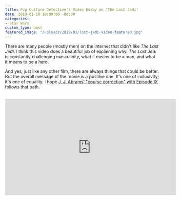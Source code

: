 ```yaml
---
title: Pop Culture Detective's Video Essay on ‘The Last Jedi’
date: 2019-01-10 10:09:00 -06:00
categories:
- Star Wars
custom_type: post
featured_image: "/uploads/2019/01/last-jedi-video-featured.jpg"
---
```


There are many people (mostly men) on the internet that didn't like *The Last Jedi*. I think this video does a beautiful job of explaining why. *The Last Jedi* is constantly challenging masculinity, what it means to be a man, and what it means to be a hero.

And yes, just like any other film, there are always things that could be better. But the overall message of the movie is a positive one. It's one of inclusivity; it's one of equality. I hope [J. J. Abrams' "course correction" with Episode IX](/2018/11/jj-abrams-episode-ix-a-course-correction-after-dissapointing-box-office-numbers-for-solo/) follows that path.

<div class="iframe-container">
  <iframe width="560" height="315" src="https://www.youtube-nocookie.com/embed/mWqVJZMh6-w" frameborder="0" allow="accelerometer; autoplay; encrypted-media; gyroscope; picture-in-picture" allowfullscreen></iframe>
</div>
